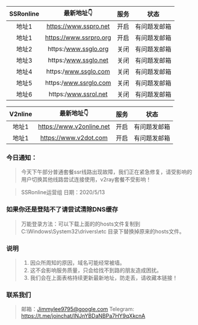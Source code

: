 | SSRonline | 最新地址👇 | 服务 | 状态 |
| :----: | :----: | :----: | :----: |
| 地址1 | https://www.sspro.net| 开启| 有问题发邮箱 |
| 地址1 | https://www.ssrpro.org| 开启| 有问题发邮箱 |
| 地址2 | https:/www.ssglo.org| 关闭| 有问题发邮箱 | 
| 地址3 | https:/www.ssglo.net| 关闭| 有问题发邮箱 | 
| 地址4 | https:/www.ssglo.com| 关闭| 有问题发邮箱 | 
| 地址5 | https:/www.ssrglo.com| 关闭| 有问题发邮箱 | 
| 地址6 | https:/www.ssrol.net| 关闭| 有问题发邮箱 | 

| V2nline | 最新地址👇 | 服务 | 状态 |
| :----: | :----: | :----: | :----: |
| 地址1 | https://www.v2online.net| 开启| 有问题发邮箱 |
| 地址1 | https://www.v2dot.com| 开启| 有问题发邮箱 |

### 今日通知：
> 今天下午部分普通套餐ssr线路出现故障，我们正在紧急修复，请受影响的用户切换其他线路尝试连接使用，v2ray套餐不受影响！

> SSRonline运营组
> 日期：2020/5/13

### 如果你还是登陆不了请尝试清除DNS缓存

> 万能登录方法：可以下载上面的的hosts文件复制到C:\Windows\System32\drivers\etc 目录下替换掉原来的hosts文件。

### 说明

> 1. 因众所周知的原因，域名可能经常被墙。
> 2. 这不会影响服务质量，只会给找不到路的朋友造成困扰。
> 3. 我们会在上面表格持续更新最新地址，防走丢，请收藏本链接！

### 联系我们

> 邮箱：Jimmylee9795@google.com
> Telegram: https://t.me/joinchat/INJnYBDaNBPa7HY9qXkcnA
